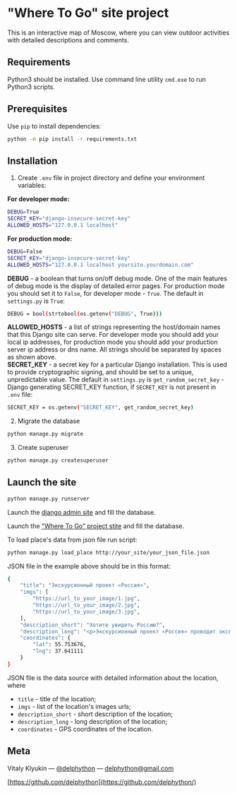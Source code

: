 # "Where To Go" site project

This is an interactive map of Moscow, where you can view outdoor activities with detailed descriptions and comments.

## Requirements

Python3 should be installed. Use command line utility `cmd.exe` to run Python3 scripts.

## Prerequisites

Use `pip` to install dependencies:
```bash
python -m pip install -r requirements.txt
```

## Installation

1. Create  `.env` file in project directory and define your environment variables:  

**For developer mode:**

```bash
DEBUG=True  
SECRET_KEY="django-insecure-secret-key"  
ALLOWED_HOSTS="127.0.0.1 localhost"
```  

**For production mode:**

```bash
DEBUG=False  
SECRET_KEY="django-insecure-secret-key"  
ALLOWED_HOSTS="127.0.0.1 localhost yoursite.yourdomain.com"
```  

**DEBUG** - a boolean that turns on/off debug mode. One of the main features of debug mode is the display of detailed error pages. For production mode you should set it to `False`, for developer mode - `True`. The default in `settings.py` is `True`:
```bash
DEBUG = bool(strtobool(os.getenv("DEBUG", True)))
```
**ALLOWED_HOSTS** - a list of strings representing the host/domain names that this Django site can serve. For developer mode you should add your local ip addresses, for production mode you should add your production server ip address or dns name. All strings should be separated by spaces as shown above.  
**SECRET_KEY** - a secret key for a particular Django installation. This is used to provide cryptographic signing, and should be set to a unique, unpredictable value. The default in `settings.py` is `get_random_secret_key` - Django generating SECRET_KEY function, if `SECRET_KEY` is not present in `.env` file:
```bash
SECRET_KEY = os.getenv("SECRET_KEY", get_random_secret_key)
```  


2. Migrate the database
```bash
python manage.py migrate
```

3. Create superuser
```bash
python manage.py createsuperuser
```

## Launch the site

```bash
python manage.py runserver
```

Launch the [django admin site](https://delphython.pythonanywhere.com/admin) and fill the database.

Launch the ["Where To Go" project stite](https://delphython.pythonanywhere.com/) and fill the database.

To load place's data from json file run script:
```bash
python manage.py load_place http://your_site/your_json_file.json
```

JSON file in the example above should be in this format:
```sh
{
    "title": "Экскурсионный проект «Россия»",
    "imgs": [
        "https://url_to_your_image/1.jpg",
        "https://url_to_your_image/2.jpg",
        "https://url_to_your_image/3.jpg",
    ],
    "description_short": "Хотите увидеть Россию?",
    "description_long": "<p>Экскурсионный проект «Россия» проводит экскурсии по России ...</p>",
    "coordinates": {
        "lat": 55.753676,
        "lng": 37.641111
    }
}
```
JSON file is the data source with detailed information about the location, where  
* `title` - title of the location;  
* `imgs` - list of the location's images urls;  
* `description_short` - short description of the location;  
* `description_long` - long description of the location;  
* `coordinates` - GPS coordinates of the location.  

## Meta

Vitaly Klyukin — [@delphython](https://t.me/delphython) — [delphython@gmail.com](mailto:delphython@gmail.com)

[https://github.com/delphython](https://github.com/delphython/)
